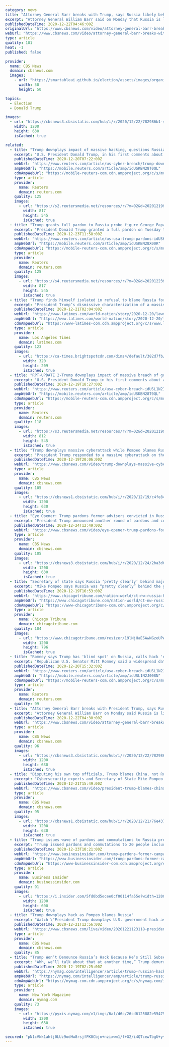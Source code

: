```yaml
---
category: news
title: "Attorney General Barr breaks with Trump, says Russia likely behind cyberattack"
excerpt: "Attorney General William Barr said on Monday that Russia is likely behind a recent cyberattack, breaking with President Trump, who claimed China could have been responsible. CBS News' Paula Reid reports on the latest developments and expert cyberthreat intelligence analyst Charity Wright joins CBSN to discuss."
publishedDateTime: 2020-12-22T04:46:00Z
originalUrl: "https://www.cbsnews.com/video/attorney-general-barr-breaks-with-trump-says-russia-likely-behind-cyberattack/"
webUrl: "https://www.cbsnews.com/video/attorney-general-barr-breaks-with-trump-says-russia-likely-behind-cyberattack/"
type: article
quality: 101
heat: -1
published: false

provider:
  name: CBS News
  domain: cbsnews.com
  images:
    - url: "https://smartableai.github.io/election/assets/images/organizations/cbsnews.com-50x50.jpg"
      width: 50
      height: 50

topics:
  - Election
  - Donald Trump

images:
  - url: "https://cbsnews3.cbsistatic.com/hub/i/r/2020/12/22/782986b1-4d15-4b37-ad77-34afa9b725ab/thumbnail/1200x630/7e6f32e8eaf28ebce0bf00a1d7e3bac1/1221-cbsn-atx-aty-614122-640x360.jpg"
    width: 1200
    height: 630
    isCached: true

related:
  - title: "Trump downplays impact of massive hacking, questions Russia involvement"
    excerpt: "U.S. President Donald Trump, in his first comments about a widespread data breach across the U.S. government, on Saturday downplayed the cyber espionage campaign and questioned whether Russia was to blame as alleged by his own top diplomat."
    publishedDateTime: 2020-12-20T07:22:00Z
    webUrl: "https://www.reuters.com/article/us-cyber-breach/trump-downplays-impact-of-massive-breach-of-government-computer-systems-idUSKBN28T0QL"
    ampWebUrl: "https://mobile.reuters.com/article/amp/idUSKBN28T0QL"
    cdnAmpWebUrl: "https://mobile-reuters-com.cdn.ampproject.org/c/s/mobile.reuters.com/article/amp/idUSKBN28T0QL"
    type: article
    provider:
      name: Reuters
      domain: reuters.com
    quality: 125
    images:
      - url: "https://s2.reutersmedia.net/resources/r/?m=02&d=20201219&t=2&i=1545156451&w=&fh=545px&fw=&ll=&pl=&sq=&r=LYNXMPEGBI0DB"
        width: 817
        height: 545
        isCached: true
  - title: "Trump grants full pardon to Russia probe figure George Papadopoulos"
    excerpt: "President Donald Trump granted a full pardon on Tuesday to George Papadopoulos, a former campaign aide who pleaded guilty as part of the investigation into Russian meddling in the 2016 presidential election."
    publishedDateTime: 2020-12-23T11:58:00Z
    webUrl: "https://www.reuters.com/article/us-usa-trump-pardons-idUSKBN28X00R"
    ampWebUrl: "https://mobile.reuters.com/article/amp/idUSKBN28X00R"
    cdnAmpWebUrl: "https://mobile-reuters-com.cdn.ampproject.org/c/s/mobile.reuters.com/article/amp/idUSKBN28X00R"
    type: article
    provider:
      name: Reuters
      domain: reuters.com
    quality: 125
    images:
      - url: "https://s4.reutersmedia.net/resources/r/?m=02&d=20201223&t=2&i=1545498490&w=&fh=545px&fw=&ll=&pl=&sq=&r=LYNXMPEGBM009"
        width: 817
        height: 545
        isCached: true
  - title: "Trump finds himself isolated in refusal to blame Russia for big cyberattack"
    excerpt: "President Trump’s dismissive characterization of a massive cyberattack targeting multiple U.S. agencies drew pushback Sunday from lawmakers, cybersecurity experts and the incoming Biden administration amid growing questions over the president’s refusal to acknowledge that Russia was likely behind the intrusions."
    publishedDateTime: 2020-12-21T02:04:00Z
    webUrl: "https://www.latimes.com/world-nation/story/2020-12-20/lawmakers-experts-baffled-trump-brushes-off-suspected-russian-hack"
    ampWebUrl: "https://www.latimes.com/world-nation/story/2020-12-20/lawmakers-experts-baffled-trump-brushes-off-suspected-russian-hack?_amp=true"
    cdnAmpWebUrl: "https://www-latimes-com.cdn.ampproject.org/c/s/www.latimes.com/world-nation/story/2020-12-20/lawmakers-experts-baffled-trump-brushes-off-suspected-russian-hack?_amp=true"
    type: article
    provider:
      name: Los Angeles Times
      domain: latimes.com
    quality: 123
    images:
      - url: "https://ca-times.brightspotcdn.com/dims4/default/382d7fb/2147483647/strip/true/crop/4651x3038+374+0/resize/320x209!/quality/90/?url=https%3A%2F%2Fcalifornia-times-brightspot.s3.amazonaws.com%2F76%2F33%2F1e4dcf792e85239693113608299b%2Fd47918cfadda477f8b5fa5fed2afeba0"
        width: 320
        height: 209
        isCached: true
  - title: "RPT-UPDATE 2-Trump downplays impact of massive breach of government computer systems"
    excerpt: "U.S. President Donald Trump in his first comments about a widespread data breach across the U.S. government downplayed the seriousness and impact of the cyber espionage campaign, and questioned whether Russia was to blame."
    publishedDateTime: 2020-12-19T18:27:00Z
    webUrl: "https://www.reuters.com/article/usa-cyber-breach-idUSL1N2IZ0F0"
    ampWebUrl: "https://mobile.reuters.com/article/amp/idUSKBN28T0QL"
    cdnAmpWebUrl: "https://mobile-reuters-com.cdn.ampproject.org/c/s/mobile.reuters.com/article/amp/idUSKBN28T0QL"
    type: article
    provider:
      name: Reuters
      domain: reuters.com
    quality: 118
    images:
      - url: "https://s3.reutersmedia.net/resources/r/?m=02&d=20201219&t=2&i=1545149596&w=&fh=545px&fw=&ll=&pl=&sq=&r=LYNXMPEGBI0D6"
        width: 812
        height: 545
        isCached: true
  - title: "Trump downplays massive cyberattack while Pompeo blames Russia"
    excerpt: "President Trump responded to a massive cyberattack on the U.S., downplaying its severity and impact. Meanwhile, Secretary of State Mike Pompeo blamed Russia for the hack, which affected at least seven government agencies and went undetected for months."
    publishedDateTime: 2020-12-19T20:06:00Z
    webUrl: "https://www.cbsnews.com/video/trump-downplays-massive-cyberattack-mike-pompeo-blames-russia/"
    type: article
    provider:
      name: CBS News
      domain: cbsnews.com
    quality: 105
    images:
      - url: "https://cbsnews1.cbsistatic.com/hub/i/r/2020/12/19/c4fe8484-65cb-4e80-9c18-bcd7156e46d5/thumbnail/1200x630/c917a8dd6992345c8768d9b7ab63fb51/cbsn-fusion-president-trump-downplays-massive-cyberattack-mike-pompeo-blames-russia-for-breach-thumbnail-612837-640x360.jpg"
        width: 1200
        height: 630
        isCached: true
  - title: "Eye Opener: Trump pardons former advisers convicted in Russia probe"
    excerpt: "President Trump announced another round of pardons and commutations on Wednesday, with former advisers Paul Manafort and Roger Stone both on the list. Also, American airports are buzzing with travelers despite warnings from health officials."
    publishedDateTime: 2020-12-24T12:49:00Z
    webUrl: "https://www.cbsnews.com/video/eye-opener-trump-pardons-former-advisers-convicted-in-russia-probe/"
    type: article
    provider:
      name: CBS News
      domain: cbsnews.com
    quality: 105
    images:
      - url: "https://cbsnews3.cbsistatic.com/hub/i/r/2020/12/24/2ba3d634-673e-4d57-b175-5c4538502b19/thumbnail/1200x630/a41c34924ee8c14dfc7664f7bb1b5694/cbsn-fusion-eye-opener-trump-pardons-former-advisers-convicted-in-russia-probe-thumbnail-615578-640x360.jpg"
        width: 1200
        height: 630
        isCached: true
  - title: "Secretary of state says Russia ‘pretty clearly’ behind major cyberattack on US government, industry; Trump silent"
    excerpt: "Mike Pompeo says Russia was “pretty clearly” behind the gravest cyberattack against the United States on record."
    publishedDateTime: 2020-12-19T16:53:00Z
    webUrl: "https://www.chicagotribune.com/nation-world/ct-nw-russia-hacking-cyberattack-20201219-l5mgq3q7mncgjb2fe7csbkbdiu-story.html"
    ampWebUrl: "https://www.chicagotribune.com/nation-world/ct-nw-russia-hacking-cyberattack-20201219-l5mgq3q7mncgjb2fe7csbkbdiu-story.html?outputType=amp"
    cdnAmpWebUrl: "https://www-chicagotribune-com.cdn.ampproject.org/c/s/www.chicagotribune.com/nation-world/ct-nw-russia-hacking-cyberattack-20201219-l5mgq3q7mncgjb2fe7csbkbdiu-story.html?outputType=amp"
    type: article
    provider:
      name: Chicago Tribune
      domain: chicagotribune.com
    quality: 104
    images:
      - url: "https://www.chicagotribune.com/resizer/19lNjHaESAwNGzeUPAfEWTjRL6M=/1200x0/top/cloudfront-us-east-1.images.arcpublishing.com/tronc/CABCYCUO3BGJHLONLPWXO7J7AY.jpg"
        width: 1200
        height: 796
        isCached: true
  - title: "Romney says Trump has 'blind spot' on Russia, calls hack 'extraordinarily damaging'"
    excerpt: "Republican U.S. Senator Mitt Romney said a widespread data breach across the U.S. government was \"extraordinarily damaging\" and that President Donald Trump has a \"blind spot\" when it comes to Russia,"
    publishedDateTime: 2020-12-20T15:32:00Z
    webUrl: "https://www.reuters.com/article/usa-cyber-breach-idUSL1N2J008N"
    ampWebUrl: "https://mobile.reuters.com/article/amp/idUSL1N2J008N"
    cdnAmpWebUrl: "https://mobile-reuters-com.cdn.ampproject.org/c/s/mobile.reuters.com/article/amp/idUSL1N2J008N"
    type: article
    provider:
      name: Reuters
      domain: reuters.com
    quality: 99
  - title: "Attorney General Barr breaks with President Trump, says Russia likely behind cyberattack"
    excerpt: "Attorney General William Barr on Monday said Russia is likely behind a recent cyberattack, breaking with President Trump, who claimed China could have been responsible. Paula Reid reports on the latest developments and expert cyber threat intelligence analyst Charity Wright joins CBSN to discuss."
    publishedDateTime: 2020-12-22T04:30:00Z
    webUrl: "https://www.cbsnews.com/video/attorney-general-barr-breaks-with-president-trump-says-russia-likely-behind-cyberattack/"
    type: article
    provider:
      name: CBS News
      domain: cbsnews.com
    quality: 96
    images:
      - url: "https://cbsnews3.cbsistatic.com/hub/i/r/2020/12/22/782986b1-4d15-4b37-ad77-34afa9b725ab/thumbnail/1200x630/7e6f32e8eaf28ebce0bf00a1d7e3bac1/1221-cbsn-atx-aty-614122-640x360.jpg"
        width: 1200
        height: 630
        isCached: true
  - title: "Disputing his own top officials, Trump blames China, not Russia, for government agency hack"
    excerpt: "Cybersecurity experts and Secretary of State Mike Pompeo say evidence points to Russia for a massive hack of U.S. government agencies, but President Trump is pointing the finger at China. CBS News White House correspondent Paula Reid spoke with CBSN's Anne-Marie Green about what the Biden administration can do to deter Russian hacking and interference,"
    publishedDateTime: 2020-12-21T15:49:00Z
    webUrl: "https://www.cbsnews.com/video/president-trump-blames-china-not-russia-for-government-agency-hack/"
    type: article
    provider:
      name: CBS News
      domain: cbsnews.com
    quality: 95
    images:
      - url: "https://cbsnews1.cbsistatic.com/hub/i/r/2020/12/21/76e4379e-d249-4937-bdad-62f94b8f2e36/thumbnail/1200x630/ef9879eba68ee8292eea612d940aed45/cbsn-fusion-president-trump-blames-china-not-russia-for-government-agency-hack-thumbnail-613606-640x360.jpg"
        width: 1200
        height: 630
        isCached: true
  - title: "Trump issues wave of pardons and commutations to Russia probe defendants, former GOP lawmakers, Blackwater guards, and Border Patrol agents"
    excerpt: "Trump issued pardons and commutations to 20 people including multiple close associates ensnared in the Russia probe and former GOP congressmen."
    publishedDateTime: 2020-12-23T10:21:00Z
    webUrl: "https://www.businessinsider.com/trump-pardons-former-campaign-associates-ex-gop-congressmen-2020-12"
    ampWebUrl: "https://www.businessinsider.com/trump-pardons-former-campaign-associates-ex-gop-congressmen-2020-12?amp"
    cdnAmpWebUrl: "https://www-businessinsider-com.cdn.ampproject.org/c/s/www.businessinsider.com/trump-pardons-former-campaign-associates-ex-gop-congressmen-2020-12?amp"
    type: article
    provider:
      name: Business Insider
      domain: businessinsider.com
    quality: 91
    images:
      - url: "https://i.insider.com/5fd0bd5ecee0cf00114fa55e?width=1200&format=jpeg"
        width: 1200
        height: 600
        isCached: true
  - title: "Trump downplays hack as Pompeo blames Russia"
    excerpt: "Watch \"President Trump downplays U.S. government hack as Pompeo blames Russia\", a CBSN video on CBSNews.com. View more CBSN videos and watch CBSN, a live news stream featuring original CBS News reporting."
    publishedDateTime: 2020-12-21T12:56:00Z
    webUrl: "https://www.cbsnews.com/live/video/20201221123118-president-trump-downplays-u-s-government-hack-as-pompeo-blames-russia/"
    type: article
    provider:
      name: CBS News
      domain: cbsnews.com
    quality: 85
  - title: "Trump Won’t Denounce Russia’s Hack Because He’s Still Subservient to Putin"
    excerpt: "Ahh, we’ll talk about that at another time,” Trump demurred. The other time has not come. Three months later, that remains Trump’s last word on the matter. In the wake of news of Russia’s massive cyber-intrusion into a swath of private and public networks,"
    publishedDateTime: 2020-12-19T02:25:00Z
    webUrl: "https://nymag.com/intelligencer/article/trump-russian-hack-solar-winds-cyber-putin.html"
    ampWebUrl: "https://nymag.com/intelligencer/amp/article/trump-russian-hack-solar-winds-cyber-putin.html"
    cdnAmpWebUrl: "https://nymag-com.cdn.ampproject.org/c/s/nymag.com/intelligencer/amp/article/trump-russian-hack-solar-winds-cyber-putin.html"
    type: article
    provider:
      name: New York Magazine
      domain: nymag.com
    quality: 73
    images:
      - url: "https://pyxis.nymag.com/v1/imgs/6af/d6c/26cd6125882e55475038280280ed424f15-trump-putin.1x.rsocial.w1200.jpg"
        width: 1200
        height: 630
        isCached: true

secured: "pN1cVkk1ahtj0LUz9odHw8rsjfPK0Cbjn+nzixwm1/f+G2/i4QTcewTbgU+y+cj/zVcqZJDMo1mYMc+zenwZPSV4x2rs+YsR4z5TCc3pzs+798mwiZsDYQ03GPQyz3o6FcHZxx65OdWvqhdCB5SJsRrczB32+mD69fFd4A2URU7SpQSHq1Yih3Ny7HMopLsZoSEl8HAQeM9wqMcU6xHKS56a/n9n4sXob/GhnGEOSx31f66w2a50zmJH/ACISYqJg8UWdOP2J+vTupAB0k9CFtUePBhfEkldUudiMczCvFn7Nwn9lJtRmEOUtytbzir3AAI8v9p8Ln/0hIevJA9UJQ5azrSe2fAph1Z5nt8UhO8=;1BzvdUmHSUAbmPk4xPk7qw=="
---
```


